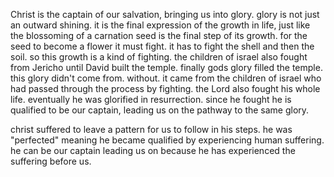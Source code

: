 Christ is the captain of our salvation, bringing us into glory. glory is not just
an outward shining. it is the final expression of the growth in life, just like the
blossoming of a carnation seed is the final step of its growth. for the seed to become
a flower it must fight. it has to fight the shell and then the soil. so this growth
is a kind of fighting. the children of israel also fought from Jericho until David
built the temple. finally gods glory filled the temple. this glory didn't come from.
without. it came from the children of israel who had passed through the process by
fighting. the Lord also fought his whole life. eventually he was glorified in resurrection. since he fought he is qualified to be our captain, leading us on the pathway to the same glory.

christ suffered to leave a pattern for us to follow in his steps. he was "perfected" meaning he became qualified by experiencing human suffering. he can be our captain leading us on because he has experienced the suffering before us.
